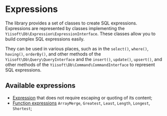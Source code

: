 # Expressions

The library provides a set of classes to create SQL expressions. Expressions are represented by classes implementing
the `Yiisoft\Db\Expression\ExpressionInterface`. These classes allow you to build complex SQL expressions easily.

They can be used in various places, such as in the `select()`, `where()`, `having()`, `orderBy()`, and other methods 
of the `Yiisoft\Db\Query\QueryInterface` and the `insert()`, `update()`, `upsert()`, and other methods of the
`Yiisoft\Db\Command\CommandInterface` to represent SQL expressions.

## Available expressions
- [Expression](expression.md) that does not require escaping or quoting of its content;
- [Function expressions](functions.md) `ArrayMerge`, `Greatest`, `Least`, `Length`, `Longest`, `Shortest`;
